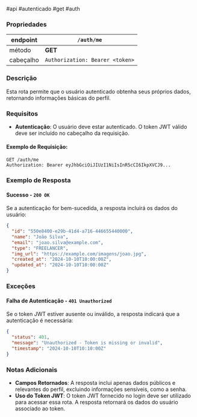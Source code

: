 #api #autenticado #get #auth

### Propriedades

| endpoint  | `/auth/me`                      |
| --------- | ------------------------------- |
| método    | **GET**                         |
| cabeçalho | `Authorization: Bearer <token>` |

### Descrição
Esta rota permite que o usuário autenticado obtenha seus próprios dados, retornando informações básicas do perfil.

### Requisitos
- **Autenticação**: O usuário deve estar autenticado. O token JWT válido deve ser incluído no cabeçalho da requisição.

#### Exemplo de Requisição:
```http
GET /auth/me
Authorization: Bearer eyJhbGciOiJIUzI1NiIsInR5cCI6IkpXVCJ9...
```

### Exemplo de Resposta
#### Sucesso - `200 OK`
Se a autenticação for bem-sucedida, a resposta incluirá os dados do usuário:
```json
{
  "id": "550e8400-e29b-41d4-a716-446655440000",
  "name": "João Silva",
  "email": "joao.silva@example.com",
  "type": "FREELANCER",
  "img_url": "https://example.com/imagens/joao.jpg",
  "created_at": "2024-10-10T10:00:00Z",
  "updated_at": "2024-10-10T10:00:00Z"
}
```

### Exceções
#### Falha de Autenticação - `401 Unauthorized`
Se o token JWT estiver ausente ou inválido, a resposta indicará que a autenticação é necessária:
```json
{
  "status": 401,
  "message": "Unauthorized - Token is missing or invalid",
  "timestamp": "2024-10-10T10:10:00Z"
}
```

### Notas Adicionais
- **Campos Retornados**: A resposta inclui apenas dados públicos e relevantes do perfil, excluindo informações sensíveis, como a senha.
- **Uso do Token JWT**: O token JWT fornecido no login deve ser utilizado para acessar essa rota. A resposta retornará os dados do usuário associado ao token.